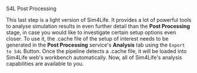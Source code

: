 S4L Post Processing

This last step is a light version of Sim4Life. It provides a lot of powerful tools to analyse simulation results 
in even further detail than the **Post Processing** stage, in case you would like to investigate certain setup options
even closer. To use it, the .cache file of the setup of interest needs to be generated in the **Post Processing** service's
**Analysis** tab using the ```Export to S4L``` Button. Once the pipeline detects a .cache file, it will be loaded into
Sim4Life web's workbench automatically. Now, all of Sim4Life's analysis capabilities are available to you. 
